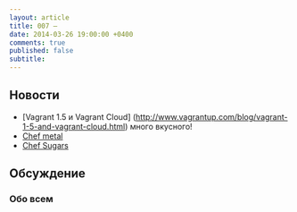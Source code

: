 ```yaml
---
layout: article
title: 007 — 
date: 2014-03-26 19:00:00 +0400
comments: true
published: false
subtitle: 
---
```


## Новости
* [Vagrant 1.5 и Vagrant Cloud] (http://www.vagrantup.com/blog/vagrant-1-5-and-vagrant-cloud.html) много вкусного!
* [Chef metal](http://www.getchef.com/blog/2014/03/04/chef-metal-0-2-release/)
* [Chef Sugars](https://sethvargo.com/delicious-new-chef-sugars/)

## Обсуждение


### Обо всем
